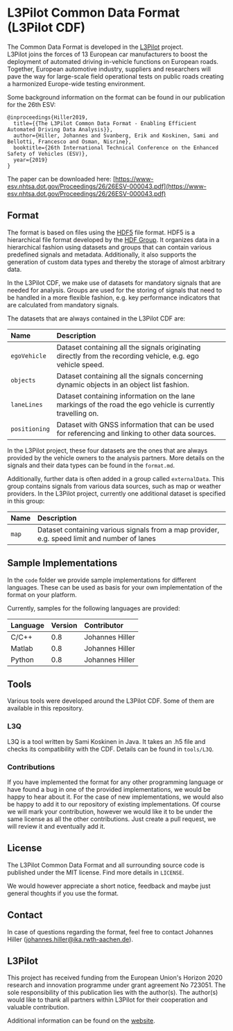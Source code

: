 # L3Pilot Common Data Format (L3Pilot CDF)

The Common Data Format is developed in the [L3Pilot](https://l3pilot.eu) project.  
L3Pilot joins the forces of 13 European car manufacturers to boost the deployment of automated driving in-vehicle functions on European roads.
Together, European automotive industry, suppliers and researchers will pave the way for large-scale field operational tests on public roads creating a harmonized Europe-wide testing environment.

Some background information on the format can be found in our publication for the 26th ESV:

```
@inproceedings{Hiller2019,
  title={{The L3Pilot Common Data Format - Enabling Efficient Automated Driving Data Analysis}},
  author={Hiller, Johannes and Svanberg, Erik and Koskinen, Sami and Bellotti, Francesco and Osman, Nisrine},
  booktitle={26th International Technical Conference on the Enhanced Safety of Vehicles (ESV)},
  year={2019}
}
```

The paper can be downloaded here: [https://www-esv.nhtsa.dot.gov/Proceedings/26/26ESV-000043.pdf](https://www-esv.nhtsa.dot.gov/Proceedings/26/26ESV-000043.pdf)

## Format

The format is based on files using the [HDF5](https://www.hdfgroup.org/solutions/hdf5/) file format.
HDF5 is a hierarchical file format developed by the [HDF Group](https://www.hdfgroup.org/).
It organizes data in a hierarchical fashion using datasets and groups that can contain various predefined signals and metadata.
Additionally, it also supports the generation of custom data types and thereby the storage of almost arbitrary data.

In the L3Pilot CDF, we make use of datasets for mandatory signals that are needed for analysis.
Groups are used for the storing of signals that need to be handled in a more flexible fashion, e.g. key performance indicators that are calculated from mandatory signals.

The datasets that are always contained in the L3Pilot CDF are:

| Name | Description |
|:---|:---|
|`egoVehicle`| Dataset containing all the signals originating directly from the recording vehicle, e.g. ego vehicle speed. |
|`objects`| Dataset containing all the signals concerning dynamic objects in an object list fashion.|
|`laneLines`| Dataset containing information on the lane markings of the road the ego vehicle is currently travelling on. |
|`positioning`| Dataset with GNSS information that can be used for referencing and linking to other data sources.|

In the L3Pilot project, these four datasets are the ones that are always provided by the vehicle owners to the analysis partners.
More details on the signals and their data types can be found in the `format.md`.

Additionally, further data is often added in a group called `externalData`.
This group contains signals from various data sources, such as map or weather providers.
In the L3Pilot project, currently one additional dataset is specified in this group:

| Name | Description |
|:---|:---|
|`map`| Dataset containing various signals from a map provider, e.g. speed limit and number of lanes |

## Sample Implementations

In the `code` folder we provide sample implementations for different languages.
These can be used as basis for your own implementation of the format on your platform.

Currently, samples for the following languages are provided:

| Language | Version | Contributor |
|:---|:---|:---|
| C/C++ | 0.8 | Johannes Hiller |
| Matlab | 0.8 | Johannes Hiller |
| Python | 0.8 | Johannes Hiller |

## Tools

Various tools were developed around the L3Pilot CDF.
Some of them are available in this repository.

### L3Q

L3Q is a tool written by Sami Koskinen in Java.
It takes an .h5 file and checks its compatibility with the CDF.
Details can be found in `tools/L3Q`.

### Contributions

If you have implemented the format for any other programming language or have found a bug in one of the provided implementations, we would be happy to hear about it.
For the case of new implementations, we would also be happy to add it to our repository of existing implementations.
Of course we will mark your contribution, however we would like it to be under the same license as all the other contributions.
Just create a pull request, we will review it and eventually add it.

## License

The L3Pilot Common Data Format and all surrounding source code is published under the MIT license.
Find more details in `LICENSE`.

We would however appreciate a short notice, feedback and maybe just general thoughts if you use the format.

## Contact

In case of questions regarding the format, feel free to contact Johannes Hiller (johannes.hiller@ika.rwth-aachen.de).  

## L3Pilot

This project has received funding from the European Union's Horizon 2020 research and innovation programme under grant agreement No 723051. 
The sole responsibility of this publication lies with the author(s). 
The author(s) would like to thank all partners within L3Pilot for their cooperation and valuable contribution.  

Additional information can be found on the [website](https://l3pilot.eu/).

